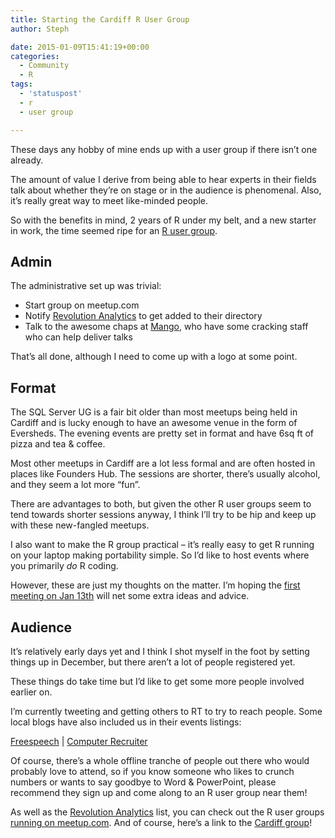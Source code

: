 ```yaml
---
title: Starting the Cardiff R User Group
author: Steph

date: 2015-01-09T15:41:19+00:00
categories:
  - Community
  - R
tags:
  - 'statuspost'
  - r
  - user group

---
```

These days any hobby of mine ends up with a user group if there isn&#8217;t one already.

The amount of value I derive from being able to hear experts in their fields talk about whether they&#8217;re on stage or in the audience is phenomenal. Also, it&#8217;s really great way to meet like-minded people.

So with the benefits in mind, 2 years of R under my belt, and a new starter in work, the time seemed ripe for an <a href="http://www.meetup.com/Cardiff-R-User-Group/" target="_blank"  title="Cardiff R">R user group</a>.
  
<!--more-->

## Admin

The administrative set up was trivial:

  * Start group on meetup.com
  * Notify <a href="http://blog.revolutionanalytics.com/local-r-groups.html" title="Revolution Analytics" target="_blank">Revolution Analytics</a> to get added to their directory
  * Talk to the awesome chaps at <a href="http://www.mango-solutions.com/" title="Mango" target="_blank">Mango</a>, who have some cracking staff who can help deliver talks

That&#8217;s all done, although I need to come up with a logo at some point.

## Format

The SQL Server UG is a fair bit older than most meetups being held in Cardiff and is lucky enough to have an awesome venue in the form of Eversheds. The evening events are pretty set in format and have 6sq ft of pizza and tea & coffee.

Most other meetups in Cardiff are a lot less formal and are often hosted in places like Founders Hub. The sessions are shorter, there&#8217;s usually alcohol, and they seem a lot more &#8220;fun&#8221;.

There are advantages to both, but given the other R user groups seem to tend towards shorter sessions anyway, I think I&#8217;ll try to be hip and keep up with these new-fangled meetups.

I also want to make the R group practical &#8211; it&#8217;s really easy to get R running on your laptop making portability simple. So I&#8217;d like to host events where you primarily _do_ R coding.

However, these are just my thoughts on the matter. I&#8217;m hoping the <a href="http://www.meetup.com/Cardiff-R-User-Group/events/219328928/" title="Social &#038; setup" target="_blank">first meeting on Jan 13th</a> will net some extra ideas and advice.

## Audience

It&#8217;s relatively early days yet and I think I shot myself in the foot by setting things up in December, but there aren&#8217;t a lot of people registered yet.

These things do take time but I&#8217;d like to get some more people involved earlier on.

I&#8217;m currently tweeting and getting others to RT to try to reach people. Some local blogs have also included us in their events listings:
  
<a href="https://freespeechcardiff.wordpress.com/2015/01/03/january-talks-and-meet-ups-in-cardiff/" title="Freespeech blog" target="_blank">Freespeech</a> | <a href="http://cr25.uk/2015/01/03/" title="Computer Recruiter" target="_blank">Computer Recruiter</a>

Of course, there&#8217;s a whole offline tranche of people out there who would probably love to attend, so if you know someone who likes to crunch numbers or wants to say goodbye to Word & PowerPoint, please recommend they sign up and come along to an R user group near them!

As well as the <a href="http://blog.revolutionanalytics.com/local-r-groups.html" title="Revolution Analytics" target="_blank">Revolution Analytics</a> list, you can check out the R user groups <a href="http://www.meetup.com/find/?allMeetups=false&#038;keywords=R+Users+Group&#038;radius=Infinity&#038;userFreeform=Cardiff%2C+United+Kingdom&#038;mcId=c1012730&#038;mcName=Cardiff%2C+Wales%2C+GB&#038;sort=default&#038;eventFilter=mysugg" title="Meetup search" target="_blank">running on meetup.com</a>. And of course, here&#8217;s a link to the <a href="http://www.meetup.com/Cardiff-R-User-Group/" target="_blank"  title="Cardiff R">Cardiff group</a>!